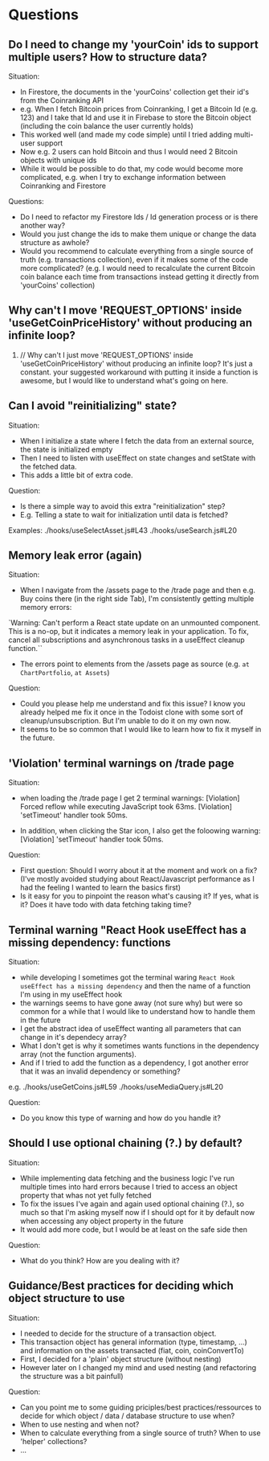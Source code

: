 # Questions

## Do I need to change my 'yourCoin' ids to support multiple users? How to structure data?

Situation:

- In Firestore, the documents in the 'yourCoins' collection get their id's from the Coinranking API
- e.g. When I fetch Bitcoin prices from Coinranking, I get a Bitcoin Id (e.g. 123) and I take that Id and use it in Firebase to store the Bitcoin object (including the coin balance the user currently holds)
- This worked well (and made my code simple) until I tried adding multi-user support
- Now e.g. 2 users can hold Bitcoin and thus I would need 2 Bitcoin objects with unique ids
- While it would be possible to do that, my code would become more complicated, e.g. when I try to exchange information between Coinranking and Firestore

Questions:

- Do I need to refactor my Firestore Ids / Id generation process or is there another way?
- Would you just change the ids to make them unique or change the data structure as awhole?
- Would you recommend to calculate everything from a single source of truth (e.g. transactions collection), even if it makes some of the code more complicated? (e.g. I would need to recalculate the current Bitcoin coin balance each time from transactions instead getting it directly from 'yourCoins' collection)

## Why can't I move 'REQUEST_OPTIONS' inside 'useGetCoinPriceHistory' without producing an infinite loop?

1. // Why can't I just move 'REQUEST_OPTIONS' inside 'useGetCoinPriceHistory' without producing an infinite loop? It's just a constant. your suggested workaround with putting it inside a function is awesome, but I would like to understand what's going on here.

## Can I avoid "reinitializing" state?

Situation:

- When I initialize a state where I fetch the data from an external source, the state is initialized empty
- Then I need to listen with useEffect on state changes and setState with the fetched data.
- This adds a little bit of extra code.

Question:

- Is there a simple way to avoid this extra "reinitialization" step?
- E.g. Telling a state to wait for initialization until data is fetched?

Examples:
./hooks/useSelectAsset.js#L43
./hooks/useSearch.js#L20

## Memory leak error (again)

Situation:

- When I navigate from the /assets page to the /trade page and then e.g. Buy coins there (in the right side Tab), I'm consistently getting multiple memory errors:

`Warning: Can't perform a React state update on an unmounted component. This is a no-op, but it indicates a memory leak in your application. To fix, cancel all subscriptions and asynchronous tasks in a useEffect cleanup function.``

- The errors point to elements from the /assets page as source (e.g. `at ChartPortfolio`, `at Assets`)

Question:

- Could you please help me understand and fix this issue? I know you already helped me fix it once in the Todoist clone with some sort of cleanup/unsubscription. But I'm unable to do it on my own now.
- It seems to be so common that I would like to learn how to fix it myself in the future.

## 'Violation' terminal warnings on /trade page

Situation:

- when loading the /trade page I get 2 terminal warnings:
  [Violation] Forced reflow while executing JavaScript took 63ms.
  [Violation] 'setTimeout' handler took 50ms.

- In addition, when clicking the Star icon, I also get the foloowing warning:
  [Violation] 'setTimeout' handler took 50ms.

Question:

- First question: Should I worry about it at the moment and work on a fix? (I've mostly avoided studying about React/Javascript performance as I had the feeling I wanted to learn the basics first)
- Is it easy for you to pinpoint the reason what's causing it? If yes, what is it? Does it have todo with data fetching taking time?

## Terminal warning "React Hook useEffect has a missing dependency: functions

Situation:

- while developing I sometimes got the terminal waring `React Hook useEffect has a missing dependency` and then the name of a function I'm using in my useEffect hook
- the warnings seems to have gone away (not sure why) but were so common for a while that I would like to understand how to handle them in the future
- I get the abstract idea of useEffect wanting all parameters that can change in it's dependecy array?
- What I don't get is why it sometimes wants functions in the dependency array (not the function arguments).
- And if I tried to add the function as a dependency, I got another error that it was an invalid dependency or something?

e.g.
./hooks/useGetCoins.js#L59
./hooks/useMediaQuery.js#L20

Question:

- Do you know this type of warning and how do you handle it?

## Should I use optional chaining (?.) by default?

Situation:

- While implementing data fetching and the business logic I've run multiple times into hard errors because I tried to access an object property that whas not yet fully fetched
- To fix the issues I've again and again used optional chaining (?.), so much so that I'm asking myself now if I should opt for it by default now when accessing any object property in the future
- It would add more code, but I would be at least on the safe side then

Question:

- What do you think? How are you dealing with it?

## Guidance/Best practices for deciding which object structure to use

Situation:

- I needed to decide for the structure of a transaction object.
- This transaction object has general information (type, timestamp, ...) and information on the assets transacted (fiat, coin, coinConvertTo)
- First, I decided for a 'plain' object structure (without nesting)
- However later on I changed my mind and used nesting (and refactoring the structure was a bit painfull)

Question:

- Can you point me to some guiding priciples/best practices/ressources to decide for which object / data / database structure to use when?
- When to use nesting and when not?
- When to calculate everything from a single source of truth? When to use 'helper' collections?
- ...
